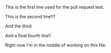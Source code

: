 This is the first line used for the pull request test.
 
This is the second line!!?

And the third.

And a final fourth line!!

Right now I'm in the middle of working on this file.